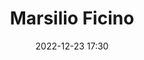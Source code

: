 ---
#zenetöri #személy
title: Marsilio Ficino
feed: show
date: 2022-12-23 17:30
permalink: /Marsilio Ficino
---